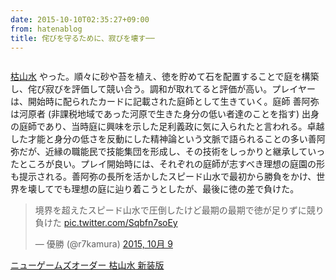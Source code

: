 ```yaml
---
date: 2015-10-10T02:35:27+09:00
from: hatenablog
title: 侘びを守るために、寂びを壊す──
---
```


<p><img src="https://pbs.twimg.com/media/CQ4KtbtVEAAwXL_.jpg:large" alt=""></p>

<p><a href="http://www.amazon.co.jp/dp/B00RCHUQG2/?tag=r7kamura-22">枯山水</a> やった。順々に砂や苔を植え、徳を貯めて石を配置することで庭を構築し、侘び寂びを評価して競い合う。調和が取れてると評価が高い。プレイヤーは、開始時に配られたカードに記載された庭師として生きていく。庭師 善阿弥は河原者 (非課税地域であった河原で生きた身分の低い者達のことを指す) 出身の庭師であり、当時庭に興味を示した足利義政に気に入られたと言われる。卓越した才能と身分の低さを反動にした精神論という文脈で語られることの多い善阿弥だが、近縁の職能民で技能集団を形成し、その技術をしっかりと継承していったところが良い。プレイ開始時には、それぞれの庭師が志すべき理想の庭園の形も提示される。善阿弥の長所を活かしたスピード山水で最初から勝負をかけ、世界を壊してでも理想の庭に辿り着こうとしたが、最後に徳の差で負けた。</p>

<p></p><blockquote class="twitter-tweet" lang="ja">
<p lang="ja" dir="ltr">境界を超えたスピード山水で圧倒したけど最期の最期で徳が足りずに競り負けた <a href="http://t.co/Sqbfn7soEy">pic.twitter.com/Sqbfn7soEy</a></p>— 優勝 (@r7kamura) <a href="https://twitter.com/r7kamura/status/652472687646773252">2015, 10月 9</a>
</blockquote><script async src="//platform.twitter.com/widgets.js" charset="utf-8"></script>

<p></p><a href="http://www.amazon.co.jp/exec/obidos/ASIN/B00RCHUQG2/r7kamura-22/">ニューゲームズオーダー 枯山水 新装版</a>


